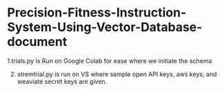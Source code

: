# Precision-Fitness-Instruction-System-Using-Vector-Database-document

1.trials.py is Run on Google Colab for ease where we initiate the schema

2. stremtrial.py is run on VS where sample open API keys, aws keys, and weaviate secret keys are given.


